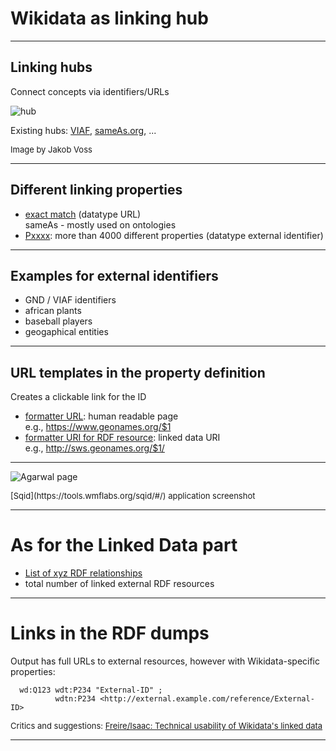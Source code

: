 # Wikidata as linking hub

---

## Linking hubs

Connect concepts via identifiers/URLs

![hub](https://i.imgur.com/dgRaN33.png)

Existing hubs: [VIAF](http://viaf.org), [sameAs.org](http://sameas.org), ...

<font size="-1">Image by Jakob Voss</font>

---

## Different linking properties

- [exact match](https://www.wikidata.org/wiki/Property:P2888) (datatype URL)<br />
  sameAs - mostly used on ontologies
- [Pxxxx](https://w.wiki/7qc): more than 4000 different properties (datatype external identifier)

---

## Examples for external identifiers

- GND / VIAF identifiers
- african plants
- baseball players
- geogaphical entities

---

## URL templates in the property definition

Creates a clickable link for the ID

- [formatter URL](https://www.wikidata.org/wiki/Property:P1630): human readable page<br />
e.g., https://www.geonames.org/$1
- [formatter URI for RDF resource](https://www.wikidata.org/wiki/Property:P1921): linked data URI<br />
e.g., http://sws.geonames.org/$1/

---

![Agarwal page](https://i.imgur.com/VNaeUMK.jpg)

<p><font size="-1">[Sqid](https://tools.wmflabs.org/sqid/#/) application screenshot</font></p>

---

# As for the Linked Data part

- [List of xyz RDF relationships]()
- total number of linked external RDF resources

---

# Links in the RDF dumps

Output has full URLs to external resources, however with Wikidata-specific properties:

```
  wd:Q123 wdt:P234 "External-ID" ; 
          wdtn:P234 <http://external.example.com/reference/External-ID>
```
<font size="-1">Critics and suggestions: [Freire/Isaac: Technical usability of Wikidata's linked data](https://pdfs.semanticscholar.org/f6d1/6eaf975af03a172c73843ff506592c952a04.pdf)</font>

---



#

